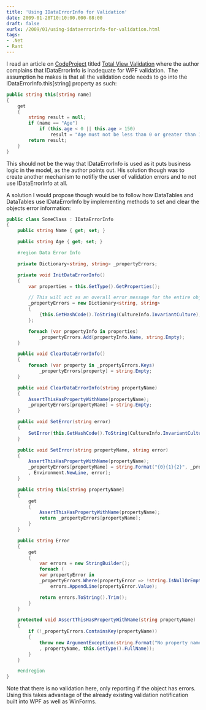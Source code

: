 ```yaml
---
title: 'Using IDataErrorInfo for Validation'
date: 2009-01-28T10:10:00.000-08:00
draft: false
xurlx: /2009/01/using-idataerrorinfo-for-validation.html
tags: 
- .Net
- Rant
---
```


I read an article on [CodeProject](http://www.codeproject.com) titled [Total View Validation](http://www.codeproject.com/KB/WPF/GlobalWPFValidation.aspx) where the author complains that IDataErrorInfo is inadequate for WPF validation.  The assumption he makes is that all the validation code needs to go into the IDataErrorInfo.this[string] property as such:  
  
```csharp
public string this[string name]  
{  
    get  
    {  
        string result = null;  
        if (name == "Age")  
            if (this.age < 0 || this.age > 150)  
                result = "Age must not be less than 0 or greater than 150.";  
        return result;  
    }  
}  
```  
  
This should not be the way that IDataErrorInfo is used as it puts business logic in the model, as the author points out. His solution though was to create another mechanism to notifiy the user of validation errors and to not use IDataErrorInfo at all.  
  
A solution I would propose though would be to follow how DataTables and DataTables use IDataErrorInfo by implementing methods to set and clear the objects error information:  
  
```csharp  
public class SomeClass : IDataErrorInfo
{
    public string Name { get; set; }

    public string Age { get; set; }

    #region Data Error Info  

    private Dictionary<string, string> _propertyErrors;

    private void InitDataErrorInfo()
    {
        var properties = this.GetType().GetProperties();

        // This will act as an overall error message for the entire object.  
        _propertyErrors = new Dictionary<string, string>
        {
            {this.GetHashCode().ToString(CultureInfo.InvariantCulture), string.Empty}
        };

        foreach (var propertyInfo in properties)
            _propertyErrors.Add(propertyInfo.Name, string.Empty);
    }

    public void ClearDataErrorInfo()
    {
        foreach (var property in _propertyErrors.Keys)
            _propertyErrors[property] = string.Empty;
    }

    public void ClearDataErrorInfo(string propertyName)
    {
        AssertThisHasPropertyWithName(propertyName);
        _propertyErrors[propertyName] = string.Empty;
    }

    public void SetError(string error)
    {
        SetError(this.GetHashCode().ToString(CultureInfo.InvariantCulture), error);
    }

    public void SetError(string propertyName, string error)
    {
        AssertThisHasPropertyWithName(propertyName);
        _propertyErrors[propertyName] = string.Format("{0}{1}{2}", _propertyErrors[propertyName]
        , Environment.NewLine, error);
    }

    public string this[string propertyName]
    {
        get
        {
            AssertThisHasPropertyWithName(propertyName);
            return _propertyErrors[propertyName];
        }
    }

    public string Error
    {
        get
        {
            var errors = new StringBuilder();
            foreach (
            var propertyError in
            _propertyErrors.Where(propertyError => !string.IsNullOrEmpty(propertyError.Value)))
                errors.AppendLine(propertyError.Value);

            return errors.ToString().Trim();
        }
    }

    protected void AssertThisHasPropertyWithName(string propertyName)
    {
        if (!_propertyErrors.ContainsKey(propertyName))
        {
            throw new ArgumentException(string.Format("No property named {0} on {1}."
            , propertyName, this.GetType().FullName));
        }
    }

    #endregion
}
``` 
  
Note that there is no validation here, only reporting if the object has errors. Using this takes advantage of the already existing validation notification built into WPF as well as WinForms.
